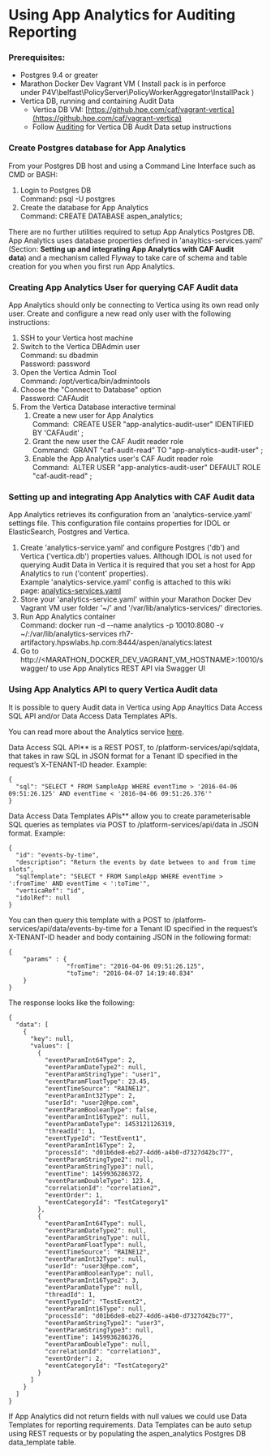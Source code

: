 # Using App Analytics for Auditing Reporting

### Prerequisites:

- Postgres 9.4 or greater
- Marathon Docker Dev Vagrant VM ( Install pack is in perforce under P4V\belfast\PolicyServer\PolicyWorkerAggregator\InstallPack )
- Vertica DB, running and containing Audit Data
    - Vertica DB VM: [https://github.hpe.com/caf/vagrant-vertica](https://github.hpe.com/caf/vagrant-vertica)
    - Follow [Auditing](https://rndwiki.corp.hpecorp.net/confluence/display/CAF/Auditing) for Vertica DB Audit Data setup instructions

### Create Postgres database for App Analytics

From your Postgres DB host and using a Command Line Interface such as CMD or BASH:

1. Login to Postgres DB  
Command: psql -U postgres
2. Create the database for App Analytics  
Command: CREATE DATABASE aspen_analytics;

There are no further utilities required to setup App Analytics Postgres DB. App Analytics uses database properties defined in 'anayltics-services.yaml' (Section: **Setting up and integrating App Analytics with CAF Audit data**) and a mechanism called Flyway to take care of schema and table creation for you when you first run App Analytics.

### Creating App Analytics User for querying CAF Audit data

App Analytics should only be connecting to Vertica using its own read only user. Create and configure a new read only user with the following instructions:

1. SSH to your Vertica host machine
2. Switch to the Vertica DBAdmin user  
Command: su dbadmin  
Password: password 
3. Open the Vertica Admin Tool  
Command: /opt/vertica/bin/admintools
4. Choose the "Connect to Database" option  
Password: CAFAudit
5. From the Vertica Database interactive terminal 
    1. Create a new user for App Analytics  
Command:  CREATE USER "app-analytics-audit-user" IDENTIFIED BY 'CAFAudit' ;
    2. Grant the new user the CAF Audit reader role  
Command:  GRANT "caf-audit-read" TO "app-analytics-audit-user" ;
    3. Enable the App Analytics user's CAF Audit reader role  
Command:  ALTER USER "app-analytics-audit-user" DEFAULT ROLE "caf-audit-read" ;

### Setting up and integrating App Analytics with CAF Audit data

App Analytics retrieves its configuration from an 'analytics-service.yaml' settings file. This configuration file contains properties for IDOL or ElasticSearch, Postgres and Vertica.

1. Create 'analytics-service.yaml' and configure Postgres ('db') and Vertica ('vertica.db') properties values. Although IDOL is not used for querying Audit Data in Vertica it is required that you set a host for App Analytics to run ('content' properties).  
Example 'analytics-service.yaml' config is attached to this wiki page: [analytics-services.yaml](https://rndwiki.corp.hpecorp.net/confluence/download/attachments/1038399424/analytics-services.yaml?version=1&modificationDate=1462273592000&api=v2)
2. Store your 'analytics-service.yaml' within your Marathon Docker Dev Vagrant VM user folder '~/' and '/var/lib/analytics-services/' directories.
3. Run App Analytics container  
Command: docker run -d --name analytics -p 10010:8080 -v ~/:/var/lib/analytics-services rh7-artifactory.hpswlabs.hp.com:8444/aspen/analytics:latest
4. Go to http://&lt;MARATHON_DOCKER_DEV_VAGRANT_VM_HOSTNAME&gt;:10010/swagger/ to use App Analytics REST API via Swagger UI

### Using App Analytics API to query Vertica Audit data

It is possible to query Audit data in Vertica using App Anayltics Data Access SQL API and/or Data Access Data Templates APIs.

You can read more about the Analytics service [here](https://rndwiki.corp.hpecorp.net/confluence/display/CAF/Analytics+Microservice).

Data Access SQL API** is a REST POST, to /platform-services/api/sqldata, that takes in raw SQL in JSON format for a Tenant ID specified in the request’s X-TENANT-ID header. Example:
 
```
{
  "sql": "SELECT * FROM SampleApp WHERE eventTime > '2016-04-06 09:51:26.125' AND eventTime < '2016-04-06 09:51:26.376'"
}
```

Data Access Data Templates APIs** allow you to create parameterisable SQL queries as templates via POST to /platform-services/api/data in JSON format. Example:

 
```
{
  "id": "events-by-time",
  "description": "Return the events by date between to and from time slots",
  "sqlTemplate": "SELECT * FROM SampleApp WHERE eventTime > ':fromTime' AND eventTime < ':toTime'",
  "verticaRef": "id",
  "idolRef": null
}
```

You can then query this template with a POST to /platform-services/api/data/events-by-time for a Tenant ID specified in the request’s X-TENANT-ID header and body containing JSON in the following format:

```
{
    "params" : {
                "fromTime": "2016-04-06 09:51:26.125",
                "toTime": "2016-04-07 14:19:40.834"
    }
}
```

The response looks like the following:

```
{
  "data": [
    {
      "key": null,
      "values": [
        {
          "eventParamInt64Type": 2,
          "eventParamDateType2": null,
          "eventParamStringType": "user1",
          "eventParamFloatType": 23.45,
          "eventTimeSource": "RAINE12",
          "eventParamInt32Type": 2,
          "userId": "user2@hpe.com",
          "eventParamBooleanType": false,
          "eventParamInt16Type2": null,
          "eventParamDateType": 1453121126319,
          "threadId": 1,
          "eventTypeId": "TestEvent1",
          "eventParamInt16Type": 2,
          "processId": "d01b6de8-eb27-4dd6-a4b0-d7327d42bc77",
          "eventParamStringType2": null,
          "eventParamStringType3": null,
          "eventTime": 1459936286372,
          "eventParamDoubleType": 123.4,
          "correlationId": "correlation2",
          "eventOrder": 1,
          "eventCategoryId": "TestCategory1"
        },
        {
          "eventParamInt64Type": null,
          "eventParamDateType2": null,
          "eventParamStringType": null,
          "eventParamFloatType": null,
          "eventTimeSource": "RAINE12",
          "eventParamInt32Type": null,
          "userId": "user3@hpe.com",
          "eventParamBooleanType": null,
          "eventParamInt16Type2": 3,
          "eventParamDateType": null,
          "threadId": 1,
          "eventTypeId": "TestEvent2",
          "eventParamInt16Type": null,
          "processId": "d01b6de8-eb27-4dd6-a4b0-d7327d42bc77",
          "eventParamStringType2": "user3",
          "eventParamStringType3": null,
          "eventTime": 1459936286376,
          "eventParamDoubleType": null,
          "correlationId": "correlation3",
          "eventOrder": 2,
          "eventCategoryId": "TestCategory2"
        }
      ]
    }
  ]
}
```

If App Analytics did not return fields with null values we could use Data Templates for reporting requirements. Data Templates can be auto setup using REST requests or by populating the aspen_analytics Postgres DB data_template table.
